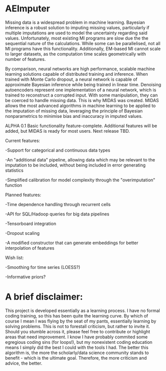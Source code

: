 # AEImputer

Missing data is a widespread problem in machine learning. Bayesian inference is a robust solution to imputing missing values, particularly if multiple imputations are used to model the uncertainty regarding said values. Unfortunately, most existing MI programs are slow due the the sequential nature of the calculations. While some can be parallelised, not all MI programs have this functionality. Additionally, EM-based MI cannot scale to larger datasets, as the computation time scales geometrically with number of features.

By comparison, neural networks are high performance, scalable machine learning solutions capable of distributed training and inference. When trained with Monte Carlo dropout, a neural network is capable of approximate Bayesian inference while being trained in linear time. Denoising autoencoders represent one implementation of a neural network, which is trained to reconstruct a corrupted input. With some manipulation, they can be coerced to handle missing data. This is why MIDAS was created. MIDAS allows the most advanced algorithms in machine learning to be applied to the imputation of missing data, leveraging the principle of Bayesian nonparametrics to minimise bias and inaccuracy in imputed values.

ALPHA 0.1
Basic functionality feature-complete. Additional features will be added, but MIDAS is ready for most users. Next release TBD.


Current features:

  -Support for categorical and continuous data types
  
  -An "additional data" pipeline, allowing data which may be relevant to the imputation to be included, without being included in error       generating statistics
  
  -Simplified calibration for model complexity through the "overimputation" function
 
Planned features:

  -Time dependence handling through recurrent cells
  
  -API for SQL/Hadoop queries for big data pipelines
  
  -Tensorboard integration
  
  -Dropout scaling
  
  -A modified constructor that can generate embeddings for better interpolation of features
 
Wish list:

  -Smoothing for time series (LOESS?)
  
  -Informative priors?


# A brief disclaimer:

This project is developed essentially as a learning process. I have no formal coding training, so this has been quite the learning curve. By which of course I mean I was flying by the seat of my pants, essentially learning by solving problems. This is not to forestall criticism, but rather to invite it. Should you stumble across it, please feel free to contribute or highlight areas that need improvement. I know I have probably commited some egregious coding sins (for loops!), but my nonexistent coding education means I simply did the best I could with the tools I had. The better this algorithm is, the more the scholarly/data science community stands to benefit - which is the ultimate goal. Therefore, the more criticism and advice, the better.

